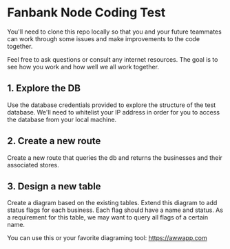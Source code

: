 # Fanbank Node Coding Test

You'll need to clone this repo locally so that you and your future teammates can work through some issues and make improvements to the code together.

Feel free to ask questions or consult any internet resources. The goal is to see how you work and how well we all work together.

## 1. Explore the DB

Use the database credentials provided to explore the structure of the test database. We'll need to whitelist your IP address in order for you to access the database from your local machine.

## 2. Create a new route

Create a new route that queries the db and returns the businesses and their associated stores.

## 3. Design a new table

Create a diagram based on the existing tables. Extend this diagram to add status flags for each business. Each flag should have a name and status. As a requirement for this table, we may want to query all flags of a certain name.

You can use this or your favorite diagraming tool: https://awwapp.com
